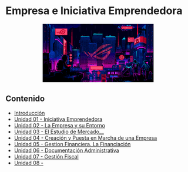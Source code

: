 # Empresa e Iniciativa Emprendedora

<div align=center>
<img src="../extras/cyberpunk2.gif" alt="me" width="60%">
</div>

## Contenido
- [Introducción](./introducción/README.md)
- [Unidad 01 - Iniciativa Emprendedora](./unidad%2001/README.md)
- [Unidad 02 - La Empresa y su Entorno](./unidad%2002/README.md)
- [Unidad 03 - El Estudio de Mercado__](./unidad%2003/README.md)
- [Unidad 04 - Creación y Puesta en Marcha de una Empresa](./unidad%2004/README.md)
- [Unidad 05 - Gestion Financiera. La Financiación](./unidad%2005/README.md)
- [Unidad 06 - Documentación Administrativa](./unidad%2006/README.md)
- [Unidad 07 - Gestión Fiscal](./unidad%2007/README.md)
- [Unidad 08 -](./unidad%2008/README.md)